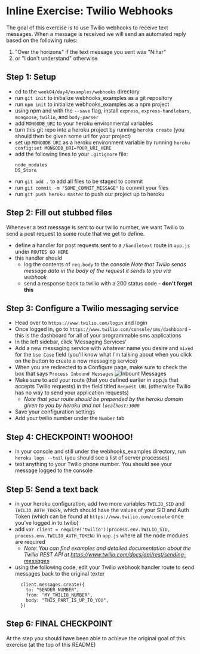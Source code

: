# Inline Exercise: Twilio Webhooks

The goal of this exercise is to use Twilio webhooks to receive text messages.
When a message is received we will send an automated reply based on the following rules:
  1. "Over the horizons" if the text message you sent was "Nihar" 
  1. or "I don't understand" otherwise

## Step 1: Setup
- cd to the `week04/day4/examples/webhooks` directory
- run `git init` to initialize webhooks_examples as a git repository
- run `npm init` to initialize webhooks_examples as a npm project
- using npm and with the `--save` flag, install `express`, `express-handlebars`, `mongoose`, `twilio`, and `body-parser`
- add `MONGODB_URI` to your heroku environmental variables
- turn this git repo into a heroku project by running `heroku create` (you should then be given some url for your project)
- set up `MONGODB_URI` as a heroku environment variable by running `heroku config:set MONGODB_URI=YOUR_URI_HERE`
- add the following lines to your `.gitignore` file: 
  ```
  node_modules
  DS_Store
  ```
- run `git add .` to add all files to be staged to commit
- run `git commit -m "SOME_COMMIT_MESSAGE"` to commit your files
- run `git push heroku master` to push our project up to heroku

## Step 2: Fill out stubbed files
Whenever a text message is sent to our twilio number, we want Twilio to send a post request to some route that we get to define.
- define a handler for post requests sent to a `/handletext` route in `app.js` under `ROUTES GO HERE`
- this handler should 
  - log the contents of `req.body` to the console *Note that Twilio sends message data in the body of the request it sends to you via webhook*
  - send a response back to twilio with a 200 status code - **don't forget this**
  
## Step 3: Configure a Twilio messaging service
- Head over to `https://www.twilio.com/login` and login
- Once logged in, go to `https://www.twilio.com/console/sms/dashboard` - this is the dashboard for all of your programmable sms applications
- In the left sidebar, click 'Messaging Services'
- Add a new messaging service with whatever name you desire and `mixed` for the `Use Case` field (you'll know what I'm talking about when you click on the button to create a new messaging service)
- When you are redirected to a Configure page, make sure to check the box that says `Process Inbound Messages`
  ![Inbount Messages](https://snag.gy/IgYP0F.jpg)
- Make sure to add your route (that you defined earlier in app.js that accepts Twilio requests) in the field titled `Request URL` (otherwise Twilio has no way to send your application requests)
  - *Note that your route should be prepended by the heroku domain given to you by heroku and not `localhost:3000`*
- Save your configuration settings
- Add your twilio number under the `Number` tab

## Step 4: CHECKPOINT! WOOHOO!
- in your console and still under the webhooks_examples directory, run `heroku logs --tail` (you should see a list of server processes)
- text anything to your Twilio phone number. You should see your message logged to the console

## Step 5: Send a text back
- in your heroku configuration, add two more variables `TWILIO_SID` and `TWILIO_AUTH_TOKEN`, which should have the values of your SID and Auth Token (which can be found at `https://www.twilio.com/console` once you've logged in to twilio)
- add `var client = require('twilio')(process.env.TWILIO_SID, process.env.TWILIO_AUTH_TOKEN)` in `app.js` where all the node modules are required
  - *Note: You can find examples and detailed documentation about the Twilio REST API at https://www.twilio.com/docs/api/rest/sending-messages*
- using the following code, edit your Twilio webhook handler route to send messages back to the original texter 
  ```
    client.messages.create({ 
      to: "SENDER_NUMBER", 
      from: "MY_TWILIO_NUMBER", 
      body: "THIS_PART_IS_UP_TO_YOU", 
    })
  ```
 ## Step 6: FINAL CHECKPOINT
 At the step you should have been able to achieve the original goal of this exercise (at the top of this README)
